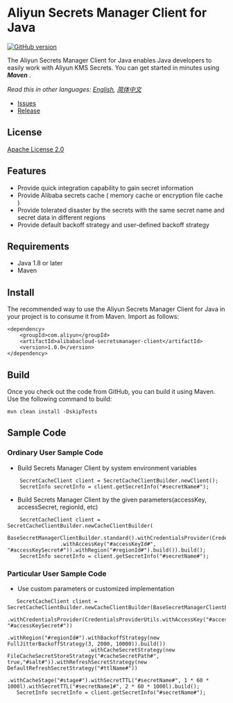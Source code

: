 # Aliyun Secrets Manager Client for Java

[![GitHub version](https://badge.fury.io/gh/aliyun%2Falibabacloud-secretsmanager-client-java.svg)](https://badge.fury.io/gh/aliyun%2Falibabacloud-secretsmanager-client-java)

The Aliyun Secrets Manager Client for Java enables Java developers to easily work with Aliyun KMS Secrets. You can get started in minutes using ***Maven*** .

*Read this in other languages: [English](README.md), [简体中文](README.zh-cn.md)*


- [Issues](https://github.com/aliyun/alibabacloud-secretsmanager-client-java/issues)
- [Release](https://github.com/aliyun/alibabacloud-secretsmanager-client-java/releases)

## License

[Apache License 2.0](https://www.apache.org/licenses/LICENSE-2.0.html)

## Features
* Provide quick integration capability to gain secret information
* Provide Alibaba secrets cache ( memory cache or encryption file cache )
* Provide tolerated disaster by the secrets with the same secret name and secret data in different regions
* Provide default backoff strategy and user-defined backoff strategy

## Requirements

- Java 1.8 or later
- Maven

## Install

The recommended way to use the Aliyun Secrets Manager Client for Java in your project is to consume it from Maven. Import as follows:

```
<dependency>
    <groupId>com.aliyun</groupId>
    <artifactId>alibabacloud-secretsmanager-client</artifactId>
    <version>1.0.0</version>
</dependency>
```


## Build

Once you check out the code from GitHub, you can build it using Maven. Use the following command to build:

```
mvn clean install -DskipTests
```



## Sample Code
### Ordinary User Sample Code
* Build Secrets Manager Client by system environment variables    

```
    SecretCacheClient client = SecretCacheClientBuilder.newClient();  
    SecretInfo secretInfo = client.getSecretInfo("#secretName#");
```

*  Build Secrets Manager Client by the given parameters(accessKey, accessSecret, regionId, etc)

```
    SecretCacheClient client = SecretCacheClientBuilder.newCacheClientBuilder(
                 BaseSecretManagerClientBuilder.standard().withCredentialsProvider(CredentialsProviderUtils  
                 .withAccessKey("#accessKeyId#", "#accessKeySecret#")).withRegion("#regionId#").build()).build();  
    SecretInfo secretInfo = client.getSecretInfo("#secretName#");
```
### Particular User Sample Code
* Use custom parameters or customized implementation

```
   SecretCacheClient client = SecretCacheClientBuilder.newCacheClientBuilder(BaseSecretManagerClientBuilder.standard()  
                          .withCredentialsProvider(CredentialsProviderUtils.withAccessKey("#accessKeyId#", "#accessKeySecret#"))   
                          .withRegion("#regionId#").withBackoffStrategy(new FullJitterBackoffStrategy(3, 2000, 10000)).build())  
                          .withCacheSecretStrategy(new FileCacheSecretStoreStrategy("#cacheSecretPath#", true,"#salt#")).withRefreshSecretStrategy(new DefaultRefreshSecretStrategy("#ttlName#"))  
                           .withCacheStage("#stage#").withSecretTTL("#secretName#", 1 * 60 * 1000l).withSecretTTL("#secretName1#", 2 * 60 * 1000l).build();  
   SecretInfo secretInfo = client.getSecretInfo("#secretName#");
```

 